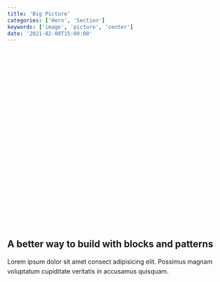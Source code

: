 ```yaml
---
title: 'Big Picture'
categories: ['Hero', 'Section']
keywords: ['image', 'picture', 'center']
date: '2021-02-08T15:00:00'
---
```


<!-- wp:group {"align":"wide","style":{"spacing":{"padding":{"top":"10vh","bottom":"10vh"}}}} -->
<div class="wp-block-group alignwide" style="padding-top:10vh;padding-bottom:10vh">

<div class="wp-block-group__inner-container">

<!-- wp:heading {"textAlign":"center"} -->
<h2 class="has-text-align-center f2 f1-l mt0 lh-solid"><strong>A better way to build with blocks and patterns</strong></h2>
<!-- /wp:heading -->

<!-- wp:paragraph {"fontSize":"large","textAlign":"center","style":{"typography":{"lineHeight":"1.6"}}} -->
<p class="has-text-align-center has-large-font-size o-70 my0" style="line-height:1.6">Lorem ipsum dolor sit amet consect adipisicing elit. Possimus magnam voluptatum cupiditate veritatis in accusamus quisquam.</p>
<!-- /wp:paragraph -->

<!-- wp:spacer {"height":20} -->
<div style="height:20px" aria-hidden="true" class="wp-block-spacer"></div>
<!-- /wp:spacer -->

<!-- wp:image {"align":"wide","sizeSlug":"large"} -->
<figure class="wp-block-image alignwide size-large"><img src="https://images.unsplash.com/photo-1585424529208-7bc775e92a74?ixid=MXwxMjA3fDB8MHxwaG90by1wYWdlfHx8fGVufDB8fHw%3D&amp;ixlib=rb-1.2.1&amp;auto=format&amp;fit=crop&amp;w=1280&amp;q=80" alt=""/></figure>
<!-- /wp:image -->

</div>
</div>
<!-- /wp:group -->
